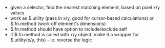  * given a selector, find the nearest matching element, based on pixel x/y values
 * work as $.utility (pass in x/y, good for cursor-based calculations) or $.fn.method (work off element's dimensions)
 * $.fn.method should have option to include/exclude self
 * if $.fn.method is called with x/y object, make it a wrapper for $.utility(x/y, this) - ie. reverse the logic
